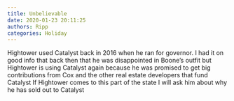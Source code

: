 ```yaml
---
title: Unbelievable
date: 2020-01-23 20:11:25
authors: Ripp
categories: Holiday
---
```


 Hightower used Catalyst back in 2016 when he ran for governor.   I had it on good info that back then that he was disappointed in Boone’s outfit but Hightower is using Catalyst again because he was promised to get big contributions from Cox and the other real estate developers that fund Catalyst 
If Hightower comes to this part of the state I will ask him about why he has sold out to Catalyst
